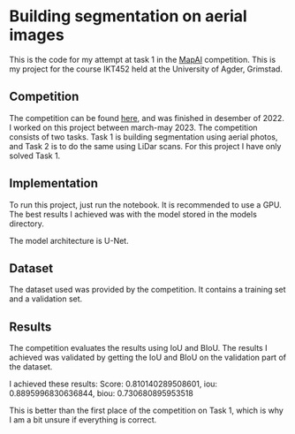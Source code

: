 # Building segmentation on aerial images
This is the code for my attempt at task 1 in the [MapAI](https://github.com/Sjyhne/MapAI-Competition/tree/master) competition. This is my project for the course IKT452 held at the University of Agder, Grimstad.

## Competition
The competition can be found [here](https://www.nora.ai/competition/mapai-precision-in-building-segmentation/index.html), and was finished in desember of 2022. I worked on this project between march-may 2023.
The competition consists of two tasks. Task 1 is building segmentation using aerial photos, and Task 2 is to do the same using LiDar scans.
For this project I have only solved Task 1.

## Implementation
To run this project, just run the notebook. It is recommended to use a GPU. The best results I achieved was with the model stored in the models directory. 

The model architecture is U-Net.

## Dataset
The dataset used was provided by the competition. It contains a training set and a validation set.

## Results
The competition evaluates the results using IoU and BIoU.
The results I achieved was validated by getting the IoU and BIoU on the validation part of the dataset.

I achieved these results:
Score: 0.810140289508601, iou: 0.8895996830636844, biou: 0.730680895953518

This is better than the first place of the competition on Task 1, which is why I am a bit unsure if everything is correct.
